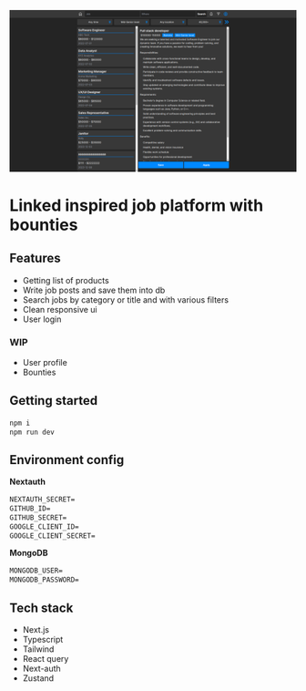 ![Image Alt Text](public/thumbs/job_board2.png)

# Linked inspired job platform with bounties

## Features

-   Getting list of products
-   Write job posts and save them into db
-   Search jobs by category or title and with various filters
-   Clean responsive ui
-   User login

### WIP

-   User profile
-   Bounties

## Getting started

```
npm i
npm run dev
```

## Environment config

**Nextauth**

```
NEXTAUTH_SECRET=
GITHUB_ID=
GITHUB_SECRET=
GOOGLE_CLIENT_ID=
GOOGLE_CLIENT_SECRET=
```

**MongoDB**

```
MONGODB_USER=
MONGODB_PASSWORD=
```

## Tech stack

-   Next.js
-   Typescript
-   Tailwind
-   React query
-   Next-auth
-   Zustand
